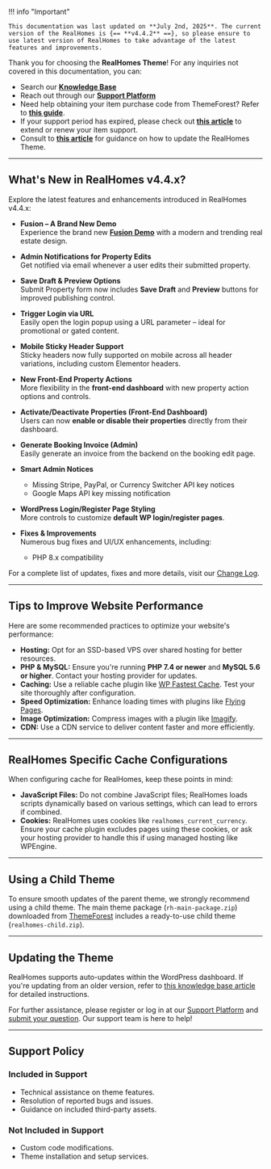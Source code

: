 !!! info "Important"

    This documentation was last updated on **July 2nd, 2025**. The current version of the RealHomes is {== **v4.4.2** ==}, so please ensure to use latest version of RealHomes to take advantage of the latest features and improvements.

Thank you for choosing the **RealHomes Theme**! For any inquiries not covered in this documentation, you can:

- Search our [**Knowledge Base**](https://support.inspirythemes.com/)
- Reach out through our [**Support Platform**](https://support.inspirythemes.com/login-register/)
- Need help obtaining your item purchase code from ThemeForest? Refer to [**this guide**](https://support.inspirythemes.com/knowledgebase/how-to-get-themeforest-item-purchase-code/).
- If your support period has expired, please check out [**this article**](https://support.inspirythemes.com/knowledgebase/extend-renew-support/) to extend or renew your item support.
- Consult to [**this article**](https://support.inspirythemes.com/knowledgebase/how-to-update-realhomes-theme-to-the-latest-version/) for guidance on how to update the RealHomes Theme.

---

## What's New in RealHomes v4.4.x?

Explore the latest features and enhancements introduced in RealHomes v4.4.x:

- **Fusion – A Brand New Demo**  
  Experience the brand new **<a href="https://ultra.realhomes.io/fusion">Fusion Demo</a>** with a modern and trending real estate design.

- **Admin Notifications for Property Edits**  
  Get notified via email whenever a user edits their submitted property.

- **Save Draft & Preview Options**  
  Submit Property form now includes **Save Draft** and **Preview** buttons for improved publishing control.

- **Trigger Login via URL**  
  Easily open the login popup using a URL parameter – ideal for promotional or gated content.

- **Mobile Sticky Header Support**  
  Sticky headers now fully supported on mobile across all header variations, including custom Elementor headers.

- **New Front-End Property Actions**  
  More flexibility in the **front-end dashboard** with new property action options and controls.

- **Activate/Deactivate Properties (Front-End Dashboard)**  
  Users can now **enable or disable their properties** directly from their dashboard.

- **Generate Booking Invoice (Admin)**  
  Easily generate an invoice from the backend on the booking edit page.

- **Smart Admin Notices**  
  - Missing Stripe, PayPal, or Currency Switcher API key notices
  - Google Maps API key missing notification

- **WordPress Login/Register Page Styling**  
  More controls to customize **default WP login/register pages**.

- **Fixes & Improvements**  
  Numerous bug fixes and UI/UX enhancements, including:
  - PHP 8.x compatibility

For a complete list of updates, fixes and more details, visit our [Change Log](https://realhomes.io/changelog/).

---

## Tips to Improve Website Performance

Here are some recommended practices to optimize your website's performance:

- **Hosting:** Opt for an SSD-based VPS over shared hosting for better resources.
- **PHP & MySQL:** Ensure you're running **PHP 7.4 or newer** and **MySQL 5.6 or higher**. Contact your hosting provider for updates.
- **Caching:** Use a reliable cache plugin like [WP Fastest Cache](https://wordpress.org/plugins/wp-fastest-cache/). Test your site thoroughly after configuration.
- **Speed Optimization:** Enhance loading times with plugins like [Flying Pages](https://wordpress.org/plugins/flying-pages/).
- **Image Optimization:** Compress images with a plugin like [Imagify](https://wordpress.org/plugins/imagify/).
- **CDN:** Use a CDN service to deliver content faster and more efficiently.

---

## RealHomes Specific Cache Configurations

When configuring cache for RealHomes, keep these points in mind:

- **JavaScript Files:** Do not combine JavaScript files; RealHomes loads scripts dynamically based on various settings, which can lead to errors if combined.
- **Cookies:** RealHomes uses cookies like `realhomes_current_currency`. Ensure your cache plugin excludes pages using these cookies, or ask your hosting provider to handle this if using managed hosting like WPEngine.

---

## Using a Child Theme

To ensure smooth updates of the parent theme, we strongly recommend using a child theme. The main theme package (`rh-main-package.zip`) downloaded from [ThemeForest](https://themeforest.net/downloads) includes a ready-to-use child theme (`realhomes-child.zip`).

---

## Updating the Theme

RealHomes supports auto-updates within the WordPress dashboard. If you're updating from an older version, refer to [this knowledge base article](https://support.inspirythemes.com/knowledgebase/how-to-update-realhomes-theme-to-the-latest-version/) for detailed instructions.

For further assistance, please register or log in at our [Support Platform](https://support.inspirythemes.com/login-register/) and [submit your question](https://support.inspirythemes.com/ask-question/). Our support team is here to help!

---

## Support Policy

### **Included in Support**

- Technical assistance on theme features.
- Resolution of reported bugs and issues.
- Guidance on included third-party assets.

### **Not Included in Support**

- Custom code modifications.
- Theme installation and setup services.
